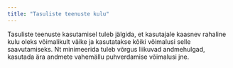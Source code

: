 ```yaml
---
title: "Tasuliste teenuste kulu"
---
```

Tasuliste teenuste kasutamisel tuleb jälgida, et kasutajale kaasnev rahaline
kulu oleks võimalikult väike ja kasutatakse kõiki võimalusi selle saavutamiseks.
Nt minimeerida tuleb võrgus liikuvad andmehulgad, kasutada ära andmete vahemällu
puhverdamise võimalusi jne.
